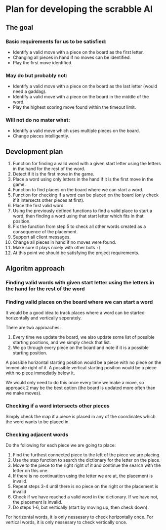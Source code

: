 # Plan for developing the scrabble AI

## The goal

### Basic requirements for us to be satisfied:
- Identify a valid move with a piece on the board as the first letter.
- Changing all pieces in hand if no moves can be identified.
- Play the first move identified.

### May do but probably not:
- Identify a valid move with a piece on the board as the last letter (would need a gaddag).
- Identify a valid move with a piece on the board in the middle of the word.
- Play the highest scoring move found within the timeout limit.

### Will not do no mater what:
- Identify a valid move which uses multiple pieces on the board.
- Change pieces intelligently.

## Development plan
1. Function for finding a valid word with a given start letter using the letters in the hand for the rest of the word.
2. Detect if it is the first move in the game.
3. Place a word using only letters in the hand if it is the first move in the game.
4. Function to find places on the board where we can start a word.
5. Function for checking if a word can be placed on the board (only check if it intersects other pieces at first).
6. Place the first valid word.
7. Using the previously defined functions to find a valid place to start a word, then finding a word using that start letter which fits in that position.
8. Fix the function from step 5 to check all other words created as a consequence of the placement.
9. Support all client messages.
10. Change all pieces in hand if no moves were found.
11. Make sure it plays nicely with other bots `:)`
12. At this point we should be satisfying the project requirements.

## Algoritm approach

### Finding valid words with given start letter using the letters in the hand for the rest of the word


### Finding valid places on the board where we can start a word
It would be a good idea to track places where a word can be started horizontally and vertically seperately.

There are two approaches:
1. Every time we update the board, we also update some list of possible starting positions, and we simply check that list.
2. We go through every piece on the board and note if it is a possible starting position.

A possible horizontal starting position would be a piece with no piece on the immediate right of it. A possible vertical starting position would be a piece with no piece immediatly below it.

We would only need to do this once every time we make a move, so approack 2 may be the best option (the board is updated more often than we make moves).

### Checking if a word intersects other pieces
Simply check the map if a piece is placed in any of the coordinates which the word wants to be placed in.

### Checking adjacent words
Do the following for each piece we are going to place:
1. Find the furthest connected piece to the left of the piece we are placing.
2. Use the step function to search the dictionary for the letter on the piece.
3. Move to the piece to the right right of it and continue the search with the letter on this one.
4. If there is no continuation using the letter we are at, the placement is invalid.
5. Repeat steps 3-4 until there is no piece on the right or the placement is invalid
6. Check if we have reached a valid word in the dictionary. If we have not, the placement is invalid.
7. Do steps 1-6, but vertically (start by moving up, then check down).

For horizontal words, it is only nessesary to check horizontally once.
For vertical words, it is only nessesary to check vertically once.